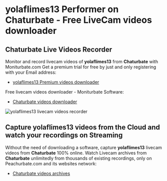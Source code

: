 # yolaflimes13 Performer on Chaturbate - Free LiveCam videos downloader

## Chaturbate Live Videos Recorder

Monitor and record livecam videos of **yolaflimes13** from **Chaturbate** with Moniturbate.com
Get a premium trial for free by just and only registering with your Email address:
* [yolaflimes13 Premium videos downloader](https://moniturbate.com/request-demo-licence-key.html)

Free livecam videos downloader - Moniturbate Software:
* [Chaturbate videos downloader](https://moniturbate.com/moniturbate-download-software.html)

![yolaflimes13 livecam videos recorder](https://peachurnet.com/templates/moniturbate-software.png)


## Capture yolaflimes13 videos from the Cloud and watch your recordings on Streaming

Without the need of downloading a software, capture **yolaflimes13** livecam videos from **Chaturbate** 100% online.
Watch Livecam archives from **Chaturbate** unlimitedly from thousands of existing recordings, only on Peachurbate.com and its websites network:
* [Chaturbate videos archives](https://peachurnet.com/)